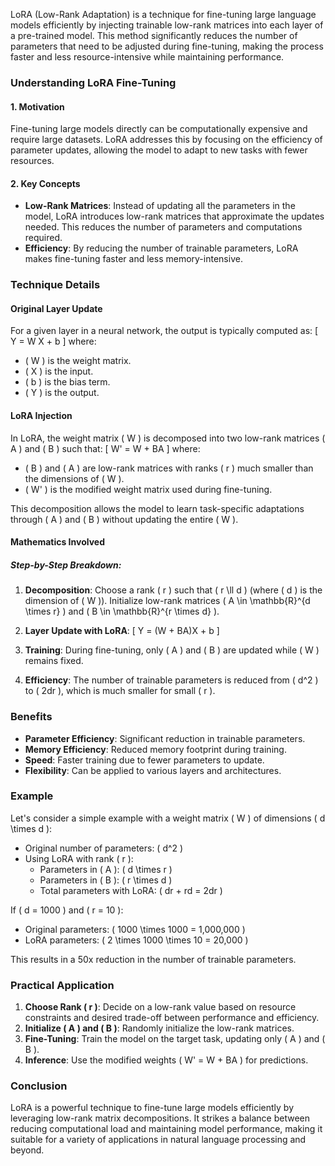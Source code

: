 LoRA (Low-Rank Adaptation) is a technique for fine-tuning large language models efficiently by injecting trainable low-rank matrices into each layer of a pre-trained model. This method significantly reduces the number of parameters that need to be adjusted during fine-tuning, making the process faster and less resource-intensive while maintaining performance.

### Understanding LoRA Fine-Tuning

#### 1. **Motivation**
Fine-tuning large models directly can be computationally expensive and require large datasets. LoRA addresses this by focusing on the efficiency of parameter updates, allowing the model to adapt to new tasks with fewer resources.

#### 2. **Key Concepts**

- **Low-Rank Matrices**: Instead of updating all the parameters in the model, LoRA introduces low-rank matrices that approximate the updates needed. This reduces the number of parameters and computations required.
- **Efficiency**: By reducing the number of trainable parameters, LoRA makes fine-tuning faster and less memory-intensive.

### Technique Details

#### Original Layer Update
For a given layer in a neural network, the output is typically computed as:
\[ Y = W X + b \]
where:
- \( W \) is the weight matrix.
- \( X \) is the input.
- \( b \) is the bias term.
- \( Y \) is the output.

#### LoRA Injection
In LoRA, the weight matrix \( W \) is decomposed into two low-rank matrices \( A \) and \( B \) such that:
\[ W' = W + BA \]
where:
- \( B \) and \( A \) are low-rank matrices with ranks \( r \) much smaller than the dimensions of \( W \).
- \( W' \) is the modified weight matrix used during fine-tuning.

This decomposition allows the model to learn task-specific adaptations through \( A \) and \( B \) without updating the entire \( W \).

#### Mathematics Involved

##### Step-by-Step Breakdown:

1. **Decomposition**: Choose a rank \( r \) such that \( r \ll d \) (where \( d \) is the dimension of \( W \)). Initialize low-rank matrices \( A \in \mathbb{R}^{d \times r} \) and \( B \in \mathbb{R}^{r \times d} \).

2. **Layer Update with LoRA**:
   \[ Y = (W + BA)X + b \]

3. **Training**: During fine-tuning, only \( A \) and \( B \) are updated while \( W \) remains fixed.

4. **Efficiency**: The number of trainable parameters is reduced from \( d^2 \) to \( 2dr \), which is much smaller for small \( r \).

### Benefits

- **Parameter Efficiency**: Significant reduction in trainable parameters.
- **Memory Efficiency**: Reduced memory footprint during training.
- **Speed**: Faster training due to fewer parameters to update.
- **Flexibility**: Can be applied to various layers and architectures.

### Example

Let's consider a simple example with a weight matrix \( W \) of dimensions \( d \times d \):

- Original number of parameters: \( d^2 \)
- Using LoRA with rank \( r \):
  - Parameters in \( A \): \( d \times r \)
  - Parameters in \( B \): \( r \times d \)
  - Total parameters with LoRA: \( dr + rd = 2dr \)

If \( d = 1000 \) and \( r = 10 \):
- Original parameters: \( 1000 \times 1000 = 1,000,000 \)
- LoRA parameters: \( 2 \times 1000 \times 10 = 20,000 \)

This results in a 50x reduction in the number of trainable parameters.

### Practical Application

1. **Choose Rank \( r \)**: Decide on a low-rank value based on resource constraints and desired trade-off between performance and efficiency.
2. **Initialize \( A \) and \( B \)**: Randomly initialize the low-rank matrices.
3. **Fine-Tuning**: Train the model on the target task, updating only \( A \) and \( B \).
4. **Inference**: Use the modified weights \( W' = W + BA \) for predictions.

### Conclusion

LoRA is a powerful technique to fine-tune large models efficiently by leveraging low-rank matrix decompositions. It strikes a balance between reducing computational load and maintaining model performance, making it suitable for a variety of applications in natural language processing and beyond.